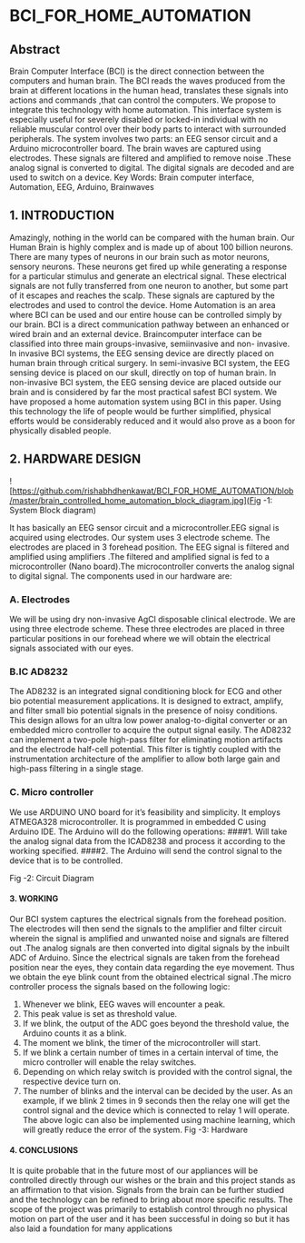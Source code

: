 # BCI_FOR_HOME_AUTOMATION

## Abstract 

Brain Computer Interface (BCI) is the direct
connection between the computers and human brain. The BCI
reads the waves produced from the brain at different locations
in the human head, translates these signals into actions and
commands ,that can control the computers. We propose to
integrate this technology with home automation. This
interface system is especially useful for severely disabled or
locked-in individual with no reliable muscular control over
their body parts to interact with surrounded peripherals. The
system involves two parts: an EEG sensor circuit and a Arduino
microcontroller board. The brain waves are captured using
electrodes. These signals are filtered and amplified to remove
noise .These analog signal is converted to digital. The digital
signals are decoded and are used to switch on a device.
Key Words: Brain computer interface, Automation, EEG,
Arduino, Brainwaves

## 1. INTRODUCTION

Amazingly, nothing in the world can be compared with the
human brain. Our Human Brain is highly complex and is
made up of about 100 billion neurons. There are many types
of neurons in our brain such as motor neurons, sensory
neurons. These neurons get fired up while generating a
response for a particular stimulus and generate an electrical
signal. These electrical signals are not fully transferred from
one neuron to another, but some part of it escapes and
reaches the scalp. These signals are captured by the
electrodes and used to control the device.
Home Automation is an area where BCI can be used and our
entire house can be controlled simply by our brain. BCI is a
direct communication pathway between an enhanced or
wired brain and an external device. Braincomputer interface
can be classified into three main groups-invasive, semiinvasive and non- invasive. In invasive BCI systems, the EEG
sensing device are directly placed on human brain through
critical surgery. In semi-invasive BCI system, the EEG
sensing device is placed on our skull, directly on top of
human brain. In non-invasive BCI system, the EEG sensing
device are placed outside our brain and is considered by far
the most practical safest BCI system.
We have proposed a home automation system using BCI in
this paper. Using this technology the life of people would be
further simplified, physical efforts would be considerably
reduced and it would also prove as a boon for physically
disabled people.



## 2. HARDWARE DESIGN

! [https://github.com/rishabhdhenkawat/BCI_FOR_HOME_AUTOMATION/blob/master/brain_controlled_home_automation_block_diagram.jpg](Fig -1: System Block diagram)





It has basically an EEG sensor circuit and a
microcontroller.EEG signal is acquired using electrodes. Our
system uses 3 electrode scheme. The electrodes are placed in
3 forehead position. The EEG signal is filtered and amplified
using amplifiers .The filtered and amplified signal is fed to a
microcontroller (Nano board).The microcontroller converts
the analog signal to digital signal. The components used in
our hardware are:
### A. Electrodes

We will be using dry non-invasive AgCl disposable clinical
electrode. We are using three electrode scheme. These three
electrodes are placed in three particular positions in our
forehead where we will obtain the electrical signals
associated with our eyes.

### B.IC AD8232

The AD8232 is an integrated signal conditioning block for
ECG and other bio potential measurement applications. It is
designed to extract, amplify, and filter small bio potential
signals in the presence of noisy conditions. This design allows
for an ultra low power analog-to-digital converter or an
embedded micro controller to acquire the output signal
easily. The AD8232 can implement a two-pole high-pass filter
for eliminating motion artifacts and the electrode half-cell
potential. This filter is tightly coupled with the
instrumentation architecture of the amplifier to allow both
large gain and high-pass filtering in a single stage.

### C. Micro controller

We use ARDUINO UNO board for it’s feasibility and
simplicity. It employs ATMEGA328 microcontroller. It is
programmed in embedded C using Arduino IDE.  The Arduino will do the following
operations:
####1. Will take the analog signal data from the ICAD8238 and
process it according to the working specified.
####2. The Arduino will send the control signal to the device that
is to be controlled.

Fig -2: Circuit Diagram


#### 3. WORKING
Our BCI system captures the electrical signals from the
forehead position. The electrodes will then send the signals
to the amplifier and filter circuit wherein the signal is
amplified and unwanted noise and signals are filtered out
.The analog signals are then converted into digital signals by
the inbuilt ADC of Arduino. Since the electrical signals are
taken from the forehead position near the eyes, they contain
data regarding the eye movement. Thus we obtain the eye
blink count from the obtained electrical signal .The micro
controller process the signals based on the following logic:
1. Whenever we blink, EEG waves will encounter a peak.
2. This peak value is set as threshold value.
3. If we blink, the output of the ADC goes beyond the
threshold value, the Arduino counts it as a blink.
4. The moment we blink, the timer of the microcontroller
will start.
5. If we blink a certain number of times in a certain interval
of time, the micro controller will enable the relay switches.
6. Depending on which relay switch is provided with the
control signal, the respective device turn on.
7. The number of blinks and the interval can be decided by
the user.
As an example, if we blink 2 times in 9 seconds then the relay
one will get the control signal and the device which is
connected to relay 1 will operate.
The above logic can also be implemented using machine
learning, which will greatly reduce the error of the system.
Fig -3: Hardware
#### 4. CONCLUSIONS
It is quite probable that in the future most of our appliances
will be controlled directly through our wishes or the brain
and this project stands as an affirmation to that vision.
Signals from the brain can be further studied and the
technology can be refined to bring about more specific
results. The scope of the project was primarily to establish
control through no physical motion on part of the user and it
has been successful in doing so but it has also laid a
foundation for many applications 
